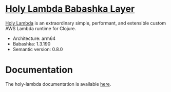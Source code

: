 # [Holy Lambda Babashka Layer](https://github.com/FieryCod/holy-lambda/tree/master/modules/holy-lambda-babashka-layer)
[Holy Lambda](https://github.com/FieryCod/holy-lambda) is an extraordinary simple, performant, and extensible custom AWS Lambda runtime for Clojure.

- Architecture: arm64
- Babashka: 1.3.190
- Semantic version: 0.8.0

# Documentation
The holy-lambda documentation is available [here](https://fierycod.github.io/holy-lambda).
